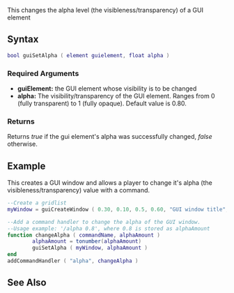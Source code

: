 This changes the alpha level (the visibleness/transparency) of a GUI element

Syntax
------

``` lua
bool guiSetAlpha ( element guielement, float alpha )
```

### Required Arguments

-   **guiElement:** the GUI element whose visibility is to be changed
-   **alpha:** The visibility/transparency of the GUI element. Ranges from 0 (fully transparent) to 1 (fully opaque). Default value is 0.80.

### Returns

Returns *true* if the gui element's alpha was successfully changed, *false* otherwise.

Example
-------

This creates a GUI window and allows a player to change it's alpha (the visibleness/transparency) value with a command.

``` lua
--Create a gridlist
myWindow = guiCreateWindow ( 0.30, 0.10, 0.5, 0.60, "GUI window title", true )

--Add a command handler to change the alpha of the GUI window.
--Usage example: '/alpha 0.8', where 0.8 is stored as alphaAmount
function changeAlpha ( commandName, alphaAmount )
        alphaAmount = tonumber(alphaAmount)
        guiSetAlpha ( myWindow, alphaAmount )
end
addCommandHandler ( "alpha", changeAlpha )
```

See Also
--------
